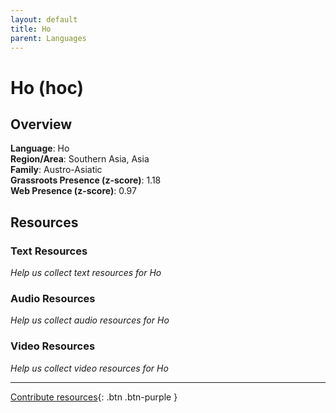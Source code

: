 ```yaml
---
layout: default
title: Ho
parent: Languages
---
```


# Ho (hoc)

## Overview

**Language**: Ho  
**Region/Area**: Southern Asia, Asia  
**Family**: Austro-Asiatic  
**Grassroots Presence (z-score)**: 1.18  
**Web Presence (z-score)**: 0.97  

## Resources

### Text Resources
*Help us collect text resources for Ho*

### Audio Resources
*Help us collect audio resources for Ho*

### Video Resources
*Help us collect video resources for Ho*

---

[Contribute resources](https://forms.office.com/e/1SfLJx3u1r){: .btn .btn-purple }
